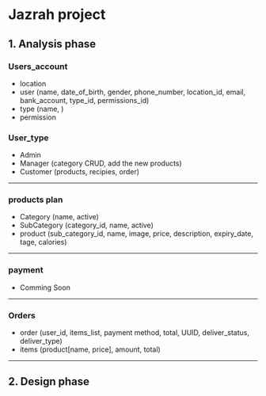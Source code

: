 # Jazrah project

## 1. Analysis phase

### Users_account
- location 
- user (name, date_of_birth, gender, phone_number, location_id, email, bank_account, type_id, permissions_id)
- type (name, )
- permission

### User_type
- Admin 
- Manager (category CRUD, add the new products)
- Customer (products, recipies, order)

---

### products plan
- Category (name, active)
- SubCategory (category_id, name, active)
- product (sub_category_id, name, image, price, description, expiry_date, tage, calories)

---

### payment
- Comming Soon

---

### Orders
- order (user_id, items_list, payment method, total, UUID, deliver_status, deliver_type)
- items (product[name, price], amount, total)

---

## 2. Design phase
